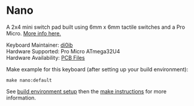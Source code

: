 Nano
====

A 2x4 mini switch pad built using 6mm x 6mm tactile switches and a Pro Micro. [More info here.](http://www.40percent.club/2016/12/nano-tmk.html)

Keyboard Maintainer: [di0ib](https://github.com/di0ib)  
Hardware Supported: Pro Micro ATmega32U4  
Hardware Availability: [PCB Files](https://github.com/di0ib/tmk_keyboard/tree/master/keyboard/nano/pcb)

Make example for this keyboard (after setting up your build environment):

    make nano:default

See [build environment setup](https://docs.qmk.fm/build_environment_setup.html) then the [make instructions](https://docs.qmk.fm/make_instructions.html) for more information.
